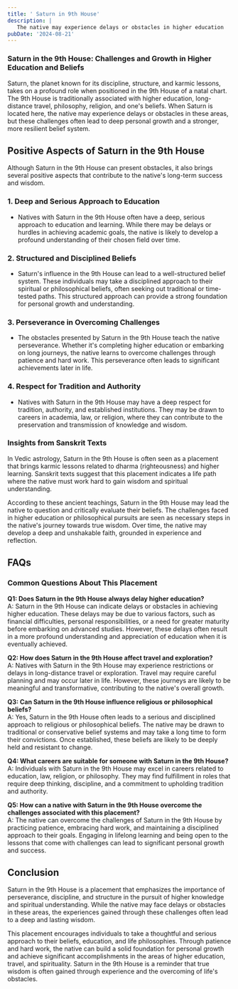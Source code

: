 ```yaml
---
title: ' Saturn in 9th House'
description: |
   The native may experience delays or obstacles in higher education
pubDate: '2024-08-21'
---
```


### Saturn in the 9th House: Challenges and Growth in Higher Education and Beliefs

Saturn, the planet known for its discipline, structure, and karmic lessons, takes on a profound role when positioned in the 9th House of a natal chart. The 9th House is traditionally associated with higher education, long-distance travel, philosophy, religion, and one's beliefs. When Saturn is located here, the native may experience delays or obstacles in these areas, but these challenges often lead to deep personal growth and a stronger, more resilient belief system.

## Positive Aspects of Saturn in the 9th House

Although Saturn in the 9th House can present obstacles, it also brings several positive aspects that contribute to the native's long-term success and wisdom.

### 1. **Deep and Serious Approach to Education**
   - Natives with Saturn in the 9th House often have a deep, serious approach to education and learning. While there may be delays or hurdles in achieving academic goals, the native is likely to develop a profound understanding of their chosen field over time.

### 2. **Structured and Disciplined Beliefs**
   - Saturn's influence in the 9th House can lead to a well-structured belief system. These individuals may take a disciplined approach to their spiritual or philosophical beliefs, often seeking out traditional or time-tested paths. This structured approach can provide a strong foundation for personal growth and understanding.

### 3. **Perseverance in Overcoming Challenges**
   - The obstacles presented by Saturn in the 9th House teach the native perseverance. Whether it's completing higher education or embarking on long journeys, the native learns to overcome challenges through patience and hard work. This perseverance often leads to significant achievements later in life.

### 4. **Respect for Tradition and Authority**
   - Natives with Saturn in the 9th House may have a deep respect for tradition, authority, and established institutions. They may be drawn to careers in academia, law, or religion, where they can contribute to the preservation and transmission of knowledge and wisdom.

### Insights from Sanskrit Texts

In Vedic astrology, Saturn in the 9th House is often seen as a placement that brings karmic lessons related to dharma (righteousness) and higher learning. Sanskrit texts suggest that this placement indicates a life path where the native must work hard to gain wisdom and spiritual understanding.

According to these ancient teachings, Saturn in the 9th House may lead the native to question and critically evaluate their beliefs. The challenges faced in higher education or philosophical pursuits are seen as necessary steps in the native's journey towards true wisdom. Over time, the native may develop a deep and unshakable faith, grounded in experience and reflection.

## FAQs

### Common Questions About This Placement

**Q1: Does Saturn in the 9th House always delay higher education?**  
A: Saturn in the 9th House can indicate delays or obstacles in achieving higher education. These delays may be due to various factors, such as financial difficulties, personal responsibilities, or a need for greater maturity before embarking on advanced studies. However, these delays often result in a more profound understanding and appreciation of education when it is eventually achieved.

**Q2: How does Saturn in the 9th House affect travel and exploration?**  
A: Natives with Saturn in the 9th House may experience restrictions or delays in long-distance travel or exploration. Travel may require careful planning and may occur later in life. However, these journeys are likely to be meaningful and transformative, contributing to the native's overall growth.

**Q3: Can Saturn in the 9th House influence religious or philosophical beliefs?**  
A: Yes, Saturn in the 9th House often leads to a serious and disciplined approach to religious or philosophical beliefs. The native may be drawn to traditional or conservative belief systems and may take a long time to form their convictions. Once established, these beliefs are likely to be deeply held and resistant to change.

**Q4: What careers are suitable for someone with Saturn in the 9th House?**  
A: Individuals with Saturn in the 9th House may excel in careers related to education, law, religion, or philosophy. They may find fulfillment in roles that require deep thinking, discipline, and a commitment to upholding tradition and authority.

**Q5: How can a native with Saturn in the 9th House overcome the challenges associated with this placement?**  
A: The native can overcome the challenges of Saturn in the 9th House by practicing patience, embracing hard work, and maintaining a disciplined approach to their goals. Engaging in lifelong learning and being open to the lessons that come with challenges can lead to significant personal growth and success.

## Conclusion

Saturn in the 9th House is a placement that emphasizes the importance of perseverance, discipline, and structure in the pursuit of higher knowledge and spiritual understanding. While the native may face delays or obstacles in these areas, the experiences gained through these challenges often lead to a deep and lasting wisdom.

This placement encourages individuals to take a thoughtful and serious approach to their beliefs, education, and life philosophies. Through patience and hard work, the native can build a solid foundation for personal growth and achieve significant accomplishments in the areas of higher education, travel, and spirituality. Saturn in the 9th House is a reminder that true wisdom is often gained through experience and the overcoming of life's obstacles.
